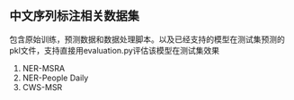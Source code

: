 ## 中文序列标注相关数据集

包含原始训练，预测数据和数据处理脚本。以及已经支持的模型在测试集预测的pkl文件，支持直接用evaluation.py评估该模型在测试集效果

1. NER-MSRA
2. NER-People Daily
3. CWS-MSR

